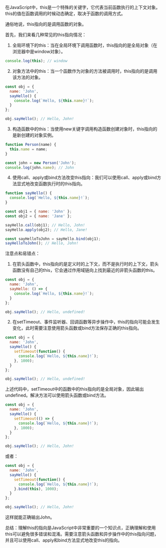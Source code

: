 在JavaScript中，this是一个特殊的关键字，它代表当前函数执行的上下文对象。this的值在函数调用的时候动态确定，取决于函数的调用方式。

通俗地说，this指向的是调用函数的对象。

首先，我们来看几种常见的this指向情况：

1. 全局环境下的this：当在全局环境下调用函数时，this指向的是全局对象（在浏览器中是window对象）。

```javascript
console.log(this); // window
```

2. 对象方法中的this：当一个函数作为对象的方法被调用时，this指向的是调用该方法的对象。

```javascript
const obj = {
  name: 'John',
  sayHello() {
    console.log(`Hello, ${this.name}!`);
  }
};

obj.sayHello(); // Hello, John!
```

3. 构造函数中的this：当使用new关键字调用构造函数创建对象时，this指向的是新创建的对象实例。

```javascript
function Person(name) {
  this.name = name;
}

const john = new Person('John');
console.log(john.name); // John
```

4. 使用call、apply或bind方法改变this指向：我们可以使用call、apply或bind方法显式地改变函数执行时的this指向。

```javascript
function sayHello() {
  console.log(`Hello, ${this.name}!`);
}

const obj1 = { name: 'John' };
const obj2 = { name: 'Jane' };

sayHello.call(obj1); // Hello, John!
sayHello.apply(obj2); // Hello, Jane!

const sayHelloToJohn = sayHello.bind(obj1);
sayHelloToJohn(); // Hello, John!
```

注意点和易错点：

1. 在箭头函数中，this指向的是定义时的上下文，而不是执行时的上下文，箭头函数没有自己的this，它会通过作用域链向上找到最近的非箭头函数的this。

```javascript
const obj = {
  name: 'John',
  sayHello: () => {
    console.log(`Hello, ${this.name}!`);
  }
};

obj.sayHello(); // Hello, undefined!
```

2. 在setTimeout、事件监听器、回调函数等异步操作中，this的指向可能会发生变化，此时需要注意使用箭头函数或bind方法保存正确的this指向。

```javascript
const obj = {
  name: 'John',
  sayHello() {
    setTimeout(function() {
      console.log(`Hello, ${this.name}!`);
    }, 1000);
  }
};

obj.sayHello(); // Hello, undefined!
```

上述代码中，setTimeout中的函数中的this指向的是全局对象，因此输出undefined。解决方法可以使用箭头函数或bind方法。

```javascript
const obj = {
  name: 'John',
  sayHello() {
    setTimeout(() => {
      console.log(`Hello, ${this.name}!`);
    }, 1000);
  }
};

obj.sayHello(); // Hello, John!
```

或者：

```javascript
const obj = {
  name: 'John',
  sayHello() {
    setTimeout(function() {
      console.log(`Hello, ${this.name}!`);
    }.bind(this), 1000);
  }
};

obj.sayHello(); // Hello, John!
```

这样就能正确输出John。

总结：理解this的指向是JavaScript中非常重要的一个知识点，正确理解和使用this可以避免很多错误和混淆。需要注意箭头函数和异步操作中的this指向问题，并且可以使用call、apply和bind方法显式地改变this的指向。